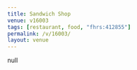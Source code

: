 ```yaml
---
title: Sandwich Shop
venue: v16003
tags: [restaurant, food, "fhrs:412855"]
permalink: /v/16003/
layout: venue
---
```

null